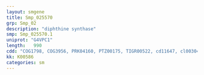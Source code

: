 ```yaml
---
layout: smgene
title: Smp_025570
grp: Smp_02
description: "diphthine synthase"
smp: Smp_025570.1
uniprot: "G4VPC1"
length:   990
cdd: "COG1798, COG3956, PRK04160, PTZ00175, TIGR00522, cd11647, cl00304, pfam00590"
kk: K00586
categories: sm
---
```

